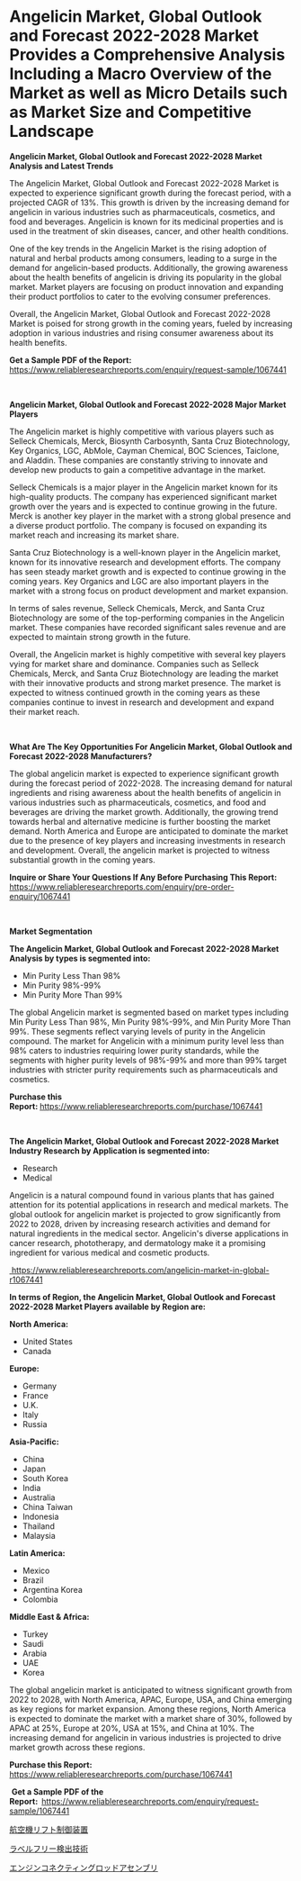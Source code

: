 <p><h1>Angelicin Market, Global Outlook and Forecast 2022-2028 Market Provides a Comprehensive Analysis Including a Macro Overview of the Market as well as Micro Details such as Market Size and Competitive Landscape</h1></p><p><strong>Angelicin Market, Global Outlook and Forecast 2022-2028 Market Analysis and Latest Trends</strong></p>
<p><p>The Angelicin Market, Global Outlook and Forecast 2022-2028 Market is expected to experience significant growth during the forecast period, with a projected CAGR of 13%. This growth is driven by the increasing demand for angelicin in various industries such as pharmaceuticals, cosmetics, and food and beverages. Angelicin is known for its medicinal properties and is used in the treatment of skin diseases, cancer, and other health conditions.</p><p>One of the key trends in the Angelicin Market is the rising adoption of natural and herbal products among consumers, leading to a surge in the demand for angelicin-based products. Additionally, the growing awareness about the health benefits of angelicin is driving its popularity in the global market. Market players are focusing on product innovation and expanding their product portfolios to cater to the evolving consumer preferences.</p><p>Overall, the Angelicin Market, Global Outlook and Forecast 2022-2028 Market is poised for strong growth in the coming years, fueled by increasing adoption in various industries and rising consumer awareness about its health benefits.</p></p>
<p><strong>Get a Sample PDF of the Report:&nbsp;</strong> <a href="https://www.reliableresearchreports.com/enquiry/request-sample/1067441">https://www.reliableresearchreports.com/enquiry/request-sample/1067441</a></p>
<p>&nbsp;</p>
<p><strong>Angelicin Market, Global Outlook and Forecast 2022-2028 Major Market Players</strong></p>
<p><p>The Angelicin market is highly competitive with various players such as Selleck Chemicals, Merck, Biosynth Carbosynth, Santa Cruz Biotechnology, Key Organics, LGC, AbMole, Cayman Chemical, BOC Sciences, Taiclone, and Aladdin. These companies are constantly striving to innovate and develop new products to gain a competitive advantage in the market.</p><p>Selleck Chemicals is a major player in the Angelicin market known for its high-quality products. The company has experienced significant market growth over the years and is expected to continue growing in the future. Merck is another key player in the market with a strong global presence and a diverse product portfolio. The company is focused on expanding its market reach and increasing its market share.</p><p>Santa Cruz Biotechnology is a well-known player in the Angelicin market, known for its innovative research and development efforts. The company has seen steady market growth and is expected to continue growing in the coming years. Key Organics and LGC are also important players in the market with a strong focus on product development and market expansion.</p><p>In terms of sales revenue, Selleck Chemicals, Merck, and Santa Cruz Biotechnology are some of the top-performing companies in the Angelicin market. These companies have recorded significant sales revenue and are expected to maintain strong growth in the future.</p><p>Overall, the Angelicin market is highly competitive with several key players vying for market share and dominance. Companies such as Selleck Chemicals, Merck, and Santa Cruz Biotechnology are leading the market with their innovative products and strong market presence. The market is expected to witness continued growth in the coming years as these companies continue to invest in research and development and expand their market reach.</p></p>
<p>&nbsp;</p>
<p><strong>What Are The Key Opportunities For Angelicin Market, Global Outlook and Forecast 2022-2028 Manufacturers?</strong></p>
<p><p>The global angelicin market is expected to experience significant growth during the forecast period of 2022-2028. The increasing demand for natural ingredients and rising awareness about the health benefits of angelicin in various industries such as pharmaceuticals, cosmetics, and food and beverages are driving the market growth. Additionally, the growing trend towards herbal and alternative medicine is further boosting the market demand. North America and Europe are anticipated to dominate the market due to the presence of key players and increasing investments in research and development. Overall, the angelicin market is projected to witness substantial growth in the coming years.</p></p>
<p><strong>Inquire or Share Your Questions If Any Before Purchasing This Report:</strong> <a href="https://www.reliableresearchreports.com/enquiry/pre-order-enquiry/1067441">https://www.reliableresearchreports.com/enquiry/pre-order-enquiry/1067441</a></p>
<p>&nbsp;</p>
<p><strong>Market Segmentation</strong></p>
<p><strong>The Angelicin Market, Global Outlook and Forecast 2022-2028 Market Analysis by types is segmented into:</strong></p>
<p><ul><li>Min Purity Less Than 98%</li><li>Min Purity 98%-99%</li><li>Min Purity More Than 99%</li></ul></p>
<p><p>The global Angelicin market is segmented based on market types including Min Purity Less Than 98%, Min Purity 98%-99%, and Min Purity More Than 99%. These segments reflect varying levels of purity in the Angelicin compound. The market for Angelicin with a minimum purity level less than 98% caters to industries requiring lower purity standards, while the segments with higher purity levels of 98%-99% and more than 99% target industries with stricter purity requirements such as pharmaceuticals and cosmetics.</p></p>
<p><strong>Purchase this Report:&nbsp;</strong><a href="https://www.reliableresearchreports.com/purchase/1067441">https://www.reliableresearchreports.com/purchase/1067441</a></p>
<p>&nbsp;</p>
<p><strong>The Angelicin Market, Global Outlook and Forecast 2022-2028 Market Industry Research by Application is segmented into:</strong></p>
<p><ul><li>Research</li><li>Medical</li></ul></p>
<p><p>Angelicin is a natural compound found in various plants that has gained attention for its potential applications in research and medical markets. The global outlook for angelicin market is projected to grow significantly from 2022 to 2028, driven by increasing research activities and demand for natural ingredients in the medical sector. Angelicin's diverse applications in cancer research, phototherapy, and dermatology make it a promising ingredient for various medical and cosmetic products.</p></p>
<p><a href="https://www.reliableresearchreports.com/angelicin-market-in-global-r1067441">&nbsp;https://www.reliableresearchreports.com/angelicin-market-in-global-r1067441</a></p>
<p><strong>In terms of Region, the Angelicin Market, Global Outlook and Forecast 2022-2028 Market Players available by Region are:</strong></p>
<p>
    <p> <strong> North America: </strong>
        <ul>
            <li>United States</li>
            <li>Canada</li>
        </ul>
        </p> 
    <p> <strong> Europe: </strong>
        <ul>
            <li>Germany</li>
            <li>France</li>
            <li>U.K.</li>
            <li>Italy</li>
            <li>Russia</li>
        </ul>
        </p> 
    <p> <strong> Asia-Pacific: </strong>
        <ul>
            <li>China</li>
            <li>Japan</li>
            <li>South Korea</li>
            <li>India</li>
            <li>Australia</li>
            <li>China Taiwan</li>
            <li>Indonesia</li>
            <li>Thailand</li>
            <li>Malaysia</li>
        </ul>
        </p> 
    <p> <strong> Latin America: </strong>
        <ul>
            <li>Mexico</li>
            <li>Brazil</li>
            <li>Argentina Korea</li>
            <li>Colombia</li>
        </ul>
        </p> 
    <p> <strong> Middle East & Africa: </strong>
        <ul>
            <li>Turkey</li>
            <li>Saudi</li>
            <li>Arabia</li>
            <li>UAE</li>
            <li>Korea</li>
        </ul>
    </p>
    </p>
<p><p>The global angelicin market is anticipated to witness significant growth from 2022 to 2028, with North America, APAC, Europe, USA, and China emerging as key regions for market expansion. Among these regions, North America is expected to dominate the market with a market share of 30%, followed by APAC at 25%, Europe at 20%, USA at 15%, and China at 10%. The increasing demand for angelicin in various industries is projected to drive market growth across these regions.</p></p>
<p><strong>Purchase this Report: </strong><a href="https://www.reliableresearchreports.com/purchase/1067441">https://www.reliableresearchreports.com/purchase/1067441</a></p>
<p>&nbsp;<strong>Get a Sample PDF of the Report:&nbsp;&nbsp;</strong><a href="https://www.reliableresearchreports.com/enquiry/request-sample/1067441">https://www.reliableresearchreports.com/enquiry/request-sample/1067441</a></p>
<p><strong></strong></p>
<p><p><a href="https://github.com/avwofrml53535/Market-Research-Report-List-2/blob/main/352361086757.md">航空機リフト制御装置</a></p><p><a href="https://github.com/vtbvgl20191192/Market-Research-Report-List-2/blob/main/844369586758.md">ラベルフリー検出技術</a></p><p><a href="https://github.com/laurenreichert/Market-Research-Report-List-1/blob/main/706841286759.md">エンジンコネクティングロッドアセンブリ</a></p></p>